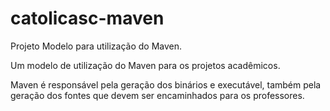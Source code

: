 # catolicasc-maven
Projeto Modelo para utilização do Maven.

Um modelo de utilização do Maven para os projetos acadêmicos.

Maven é responsável pela geração dos binários e executável, também pela geração dos fontes que devem ser encaminhados para os professores.
